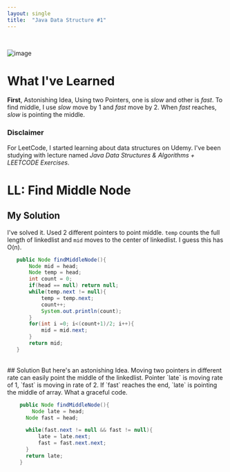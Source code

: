 ```yaml
---
layout: single
title:  "Java Data Structure #1"
---
```

<br>

![image](https://github.com/DutchVandaline/DutchVandaline.github.io/assets/142364450/b75c9826-3f3f-44ba-9d85-dc8eb7d3aba1)

# What I've Learned
**First**, Astonishing Idea, Using two Pointers, one is *slow* and other is *fast*. To find middle, I use *slow* move by 1 and *fast* move by 2. When *fast* reaches, *slow* is pointing the middle.


### Disclaimer
 For LeetCode, I started learning about data structures on Udemy. I've been studying with lecture named *Java Data Structures & Algorithms + LEETCODE Exercises*. 

# LL: Find Middle Node

## My Solution
I've solved it. Used 2 different pointers to point middle. `temp` counts the full length of linkedlist and `mid` moves to the center of linkedlist. I guess this has O(n).

 ```java
	public Node findMiddleNode(){
	    Node mid = head;
	    Node temp = head;
	    int count = 0;
	    if(head == null) return null;
	    while(temp.next != null){
	        temp = temp.next;
	        count++;
	        System.out.println(count);
	    }
	    for(int i =0; i<(count+1)/2; i++){
	        mid = mid.next;
	    }
	    return mid;
	}
```
<br>
## Solution
But here's an astonishing Idea. Moving two pointers in different rate can easily point the middle of the linkedlist. Pointer `late` is moving rate of 1, `fast` is moving in rate of 2. If `fast` reaches the end, `late` is pointing the middle of array. What a graceful code.

```java
	public Node findMiddleNode(){
	    Node late = head;
      Node fast = head;

      while(fast.next != null && fast != null){
          late = late.next;
          fast = fast.next.next;
      }
      return late;
	}
```
